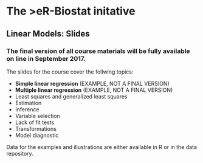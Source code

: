 # The >eR-Biostat initative
## Linear Models: Slides 
### The final version of all course materials will be fully available on line in September 2017. 

The slides for the course cover the follwing topics:

* **Simple linear regression** (EXAMPLE, NOT A FINAL VERSION)
* **Multiple linear regression** (EXAMPLE, NOT A FINAL VERSION)
* Least squares and generalized least squares
* Estimation
* Inference
* Variable selection
* Lack of fit tests
* Transformations
* Model diagnostic

Data for the examples and illustrations are either available in R or in the data repository.

